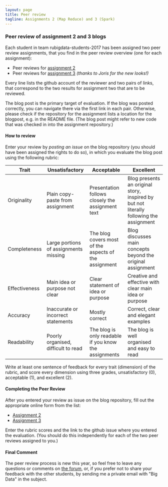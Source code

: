 ```yaml
---
layout: page
title: Peer review
tagline: Assignments 2 (Map Reduce) and 3 (Spark)
---
```


### Peer review of assignment 2 and 3 blogs

Each student in team rubigdata-students-2017 has been assigned two peer review assignments, that you find in the peer review overview (one for each assignment):

* Peer reviews for [assignment 2](assignments/peer-review-A2.html)
* Peer reviews for [assignment 3](assignments/peer-review-A3.html) _(thanks to Joris for the new looks!)_

Every line lists the github account of the reviewer and two pairs of links, that correspond to the two results for assignment two that are to be reviewed.

The blog post is the primary target of evaluation. If the blog was posted correctly, you can navigate there via the first link in each pair. 
Otherwise, please check if the repository for the assignment lists a location for the blogpost, e.g. in the README file.
(The blog post might refer to new code that was checked in into the assignment repository.)

#### How to review

Enter your review by _posting an issue_ on the blog repository (you should have been assigned the rights to do so), in which you evaluate the blog post using the following rubric:

Trait         | Unsatisfactory | Acceptable | Excellent
     ---      |    -------     |   -----    |  ----
Originality   | Plain copy-paste from assignment      | Presentation follows closely the assignment text      | Blog presents an original story, inspired by but not literally following the assignment
Completeness  | Large portions of assignments missing | The blog covers most of the aspects of the assignment | Blog discusses main concepts beyond the original assignment
Effectiveness | Main idea or purpose not clear        | Clear statement of idea or purpose                    | Creative and effective with clear main idea or purpose
Accuracy      | Inaccurate or incorrect statements    | Mostly correct                                        | Correct, clear and elegant examples
Readability   | Poorly organised, difficult to read   | The blog is only readable if you know the assignments | The blog is well organised and easy to read

Write at least one sentence of feedback for every trait (dimension) of the rubric, and score every dimension using three grades, unsatisfactory (0), acceptable (1),
and excellent (2).

#### Completing the Peer Review

After you entered your review as issue on the blog repository, fill out the appropriate online form from the list:

* [Assignment 2](https://goo.gl/forms/XnKSzTgw7WPnkiXO2)
* [Assignment 3](https://goo.gl/forms/yWLyWIA1C525AEMI3)

Enter the rubric scores and the link to the github issue where you entered the evaluation.
(You should do this independently for each of the two peer reviews assigned to you.)

#### Final Comment

The peer review process is new this year, so feel free to leave any questions or comments on
[the forum](https://github.com/rubigdata/forum-2017/issues),
or, if you prefer not to share your feedback with the other students,
by sending me a private email with "Big Data" in the subject.
